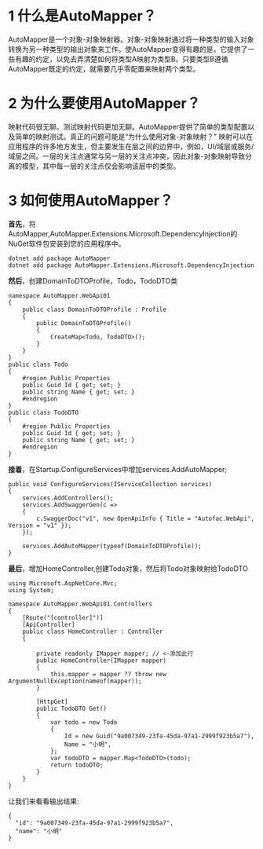 # 1 什么是AutoMapper？
AutoMapper是一个对象-对象映射器。对象-对象映射通过将一种类型的输入对象转换为另一种类型的输出对象来工作。使AutoMapper变得有趣的是，它提供了一些有趣的约定，以免去弄清楚如何将类型A映射为类型B。只要类型B遵循AutoMapper既定的约定，就需要几乎零配置来映射两个类型。

# 2 为什么要使用AutoMapper？
映射代码很无聊。测试映射代码更加无聊。AutoMapper提供了简单的类型配置以及简单的映射测试。真正的问题可能是“为什么使用对象-对象映射？” 映射可以在应用程序的许多地方发生，但主要发生在层之间的边界中，例如，UI/域层或服务/域层之间。一层的关注点通常与另一层的关注点冲突，因此对象-对象映射导致分离的模型，其中每一层的关注点仅会影响该层中的类型。

# 3 如何使用AutoMapper？
**首先**，将AutoMapper,AutoMapper.Extensions.Microsoft.DependencyInjection的NuGet软件包安装到您的应用程序中。
```
dotnet add package AutoMapper
dotnet add package AutoMapper.Extensions.Microsoft.DependencyInjection
```

**然后**，创建DomainToDTOProfile，Todo，TodoDTO类
```
namespace AutoMapper.WebApi01
{
    public class DomainToDTOProfile : Profile
    {
        public DomainToDTOProfile()
        {
            CreateMap<Todo, TodoDTO>();
        }
    }
}
public class Todo
{
    #region Public Properties
    public Guid Id { get; set; }
    public string Name { get; set; }
    #endregion
}
public class TodoDTO
{
    #region Public Properties
    public Guid Id { get; set; }
    public string Name { get; set; }
    #endregion                
}
```

**接着**，在Startup.ConfigureServices中增加services.AddAutoMapper;
```
public void ConfigureServices(IServiceCollection services)
{
    services.AddControllers();
    services.AddSwaggerGen(c =>
    {
        c.SwaggerDoc("v1", new OpenApiInfo { Title = "Autofac.WebApi", Version = "v1" });
    });

    services.AddAutoMapper(typeof(DomainToDTOProfile));
}
```

**最后**，增加HomeController,创建Todo对象，然后将Todo对象映射给TodoDTO
```
using Microsoft.AspNetCore.Mvc;
using System;

namespace AutoMapper.WebApi01.Controllers
{
    [Route("[controller]")]
    [ApiController]
    public class HomeController : Controller
    {

        private readonly IMapper mapper; // <-添加此行
        public HomeController(IMapper mapper)
        {
            this.mapper = mapper ?? throw new ArgumentNullException(nameof(mapper));
        }

        [HttpGet]
        public TodoDTO Get()
        {
            var todo = new Todo
            {
                Id = new Guid("9a007349-23fa-45da-97a1-2999f923b5a7"),
                Name = "小明",
            };
            var todoDTO = mapper.Map<TodoDTO>(todo);
            return todoDTO;
        }
    }
}
```

让我们来看看输出结果:
```
{
  "id": "9a007349-23fa-45da-97a1-2999f923b5a7",
  "name": "小明"
}
```